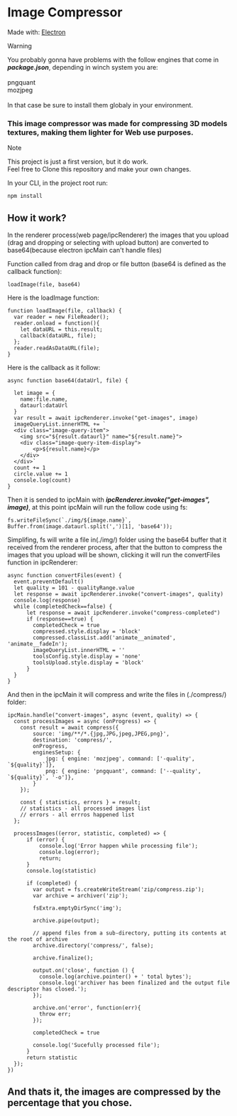 # Image Compressor

Made with:
[Electron](https://www.electronjs.org)

> [!WARNING]
> You probably gonna have problems with the follow engines that come in ***package.json***, depending in winch system you are:<br/>
> <br/>
> pngquant<br/>
> mozjpeg<br/>
> <br/>
> In that case be sure to install them globaly in your environment.

### This image compressor was made for compressing 3D models textures, making them lighter for Web use purposes.

>[!NOTE]
> This project is just a first version, but it do work.<br/>
> Feel free to Clone this repository and make your own changes.

In your CLI, in the project root run:
```
npm install
```

## How it work?
In the renderer process(web page/ipcRenderer) the images that you upload (drag and dropping or selecting with upload button) are converted to base64(because electron ipcMain can't handle files)

Function called from drag and drop or file button (base64 is defined as the callback function):
```
loadImage(file, base64)
```

Here is the loadImage function:
```
function loadImage(file, callback) {
  var reader = new FileReader();
  reader.onload = function(){
    let dataURL = this.result;
    callback(dataURL, file);
  };
  reader.readAsDataURL(file);
}
```

Here is the callback as it follow:
```
async function base64(dataUrl, file) {

  let image = {
    name:file.name,
    dataurl:dataUrl
  }
  var result = await ipcRenderer.invoke("get-images", image)
  imageQueryList.innerHTML += `
  <div class="image-query-item">
    <img src="${result.dataurl}" name="${result.name}">
    <div class="image-query-item-display">
        <p>${result.name}</p>
    </div>
  </div>`
  count += 1
  circle.value += 1
  console.log(count)
}
```

Then it is sended to ipcMain with ***ipcRenderer.invoke("get-images", image)***, at this point ipcMain will run the follow code using fs:
```
fs.writeFileSync(`./img/${image.name}`, Buffer.from(image.dataurl.split(',')[1], 'base64'));
```

Simplifing, fs will write a file in(./img/) folder using the base64 buffer that it received from the renderer process, after that the button to compress the images that you upload will be shown, clicking it will run the convertFiles function in ipcRenderer:
```
async function convertFiles(event) {
  event.preventDefault()
  let quality = 101 - qualityRange.value
  let response = await ipcRenderer.invoke("convert-images", quality)
  console.log(response)
  while (completedCheck==false) {
      let response = await ipcRenderer.invoke("compress-completed")
      if (response==true) {
        completedCheck = true
        compressed.style.display = 'block'
        compressed.classList.add('animate__animated', 'animate__fadeIn');
        imageQueryList.innerHTML = ''
        toolsConfig.style.display = 'none'
        toolsUpload.style.display = 'block'
      }
  } 
}
```

And then in the ipcMain it will compress and write the files in (./compress/) folder:
```
ipcMain.handle("convert-images", async (event, quality) => {
  const processImages = async (onProgress) => {
    const result = await compress({
        source: 'img/**/*.{jpg,JPG,jpeg,JPEG,png}',
        destination: 'compress/',
        onProgress,
        enginesSetup: {
            jpg: { engine: 'mozjpeg', command: ['-quality', `${quality}`]},
            png: { engine: 'pngquant', command: ['--quality', `${quality}`, '-o']},
        }
    });

    const { statistics, errors } = result;
    // statistics - all processed images list
    // errors - all errros happened list
  };

  processImages((error, statistic, completed) => {
      if (error) {
          console.log('Error happen while processing file');
          console.log(error);
          return;
      }
      console.log(statistic)
      
      if (completed) {
        var output = fs.createWriteStream('zip/compress.zip');
        var archive = archiver('zip');
  
        fsExtra.emptyDirSync('img');
  
        archive.pipe(output);
  
        // append files from a sub-directory, putting its contents at the root of archive
        archive.directory('compress/', false);
  
        archive.finalize();
  
        output.on('close', function () {
          console.log(archive.pointer() + ' total bytes');
          console.log('archiver has been finalized and the output file descriptor has closed.');
        });
  
        archive.on('error', function(err){
          throw err;
        });
  
        completedCheck = true
  
        console.log('Sucefully processed file');
      }
      return statistic
  });
})
```

## And thats it, the images are compressed by the percentage that you chose.
